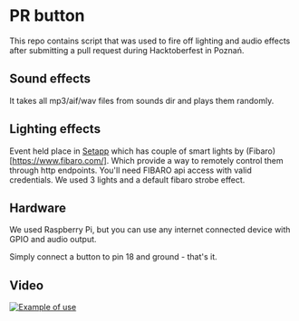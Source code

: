 # PR button
This repo contains script that was used to fire off lighting and audio effects after submitting a pull request during Hacktoberfest in Poznań.

## Sound effects
It takes all mp3/aif/wav files from sounds dir and plays them randomly.

## Lighting effects
Event held place in [Setapp](https://setapp.pl/) which has couple of smart lights by (Fibaro)[https://www.fibaro.com/]. Which provide a way to remotely control them through http endpoints. You'll need FIBARO api access with valid credentials. We used 3 lights and a default fibaro strobe effect.

## Hardware
We used Raspberry Pi, but you can use any internet connected device with GPIO and audio output.

Simply connect a button to pin 18 and ground - that's it.

## Video
[![Example of use](https://img.youtube.com/vi/tBqrBtV4_34/0.jpg)](https://www.youtube.com/watch?v=tBqrBtV4_34)
